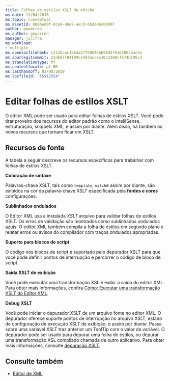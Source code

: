 ```yaml
---
title: Folhas de estilos XSLT de edição
ms.date: 11/04/2016
ms.topic: conceptual
ms.assetid: 080bed0f-0ca9-4be7-aecd-6bdaebc04007
author: gewarren
ms.author: gewarren
manager: jillfra
ms.workload:
- multiple
ms.openlocfilehash: c212bcac1584a47f696f6ab90d4f616286a2ac5e
ms.sourcegitcommit: 21d667104199c2493accec20c2388cf674b195c3
ms.translationtype: MT
ms.contentlocale: pt-BR
ms.lasthandoff: 02/08/2019
ms.locfileid: "55912554"
---
```

# <a name="edit-xslt-style-sheets"></a>Editar folhas de estilos XSLT

O editor XML pode ser usado para editar folhas de estilos XSLT. Você pode tirar proveito dos recursos do editor padrão como o IntelliSense, estruturação, snippets XML, e assim por diante. Além disso, há também os novos recursos que tornam ficar em XSLT.

## <a name="xslt-features"></a>Recursos de fonte
 A tabela a seguir descreve os recursos específicos para trabalhar com folhas de estilos XSLT.

 **Coloração de sintaxe**

 Palavras-chave XSLT, tais como `template`, `match`e assim por diante, são exibidos na cor da palavra-chave XSLT especificada pela **fontes e cores** configurações.

 **Sublinhados ondulados**

 O Editor XML usa a instalada *XSLT* arquivo para validar folhas de estilos XSLT. Os erros de validação são mostrados como sublinhados ondulados azuis. O editor XML também compila a folha de estilos em segundo plano e relatar erros ou avisos do compilador com traços ondulados apropriadas.

 **Suporte para blocos de script**

 O código nos blocos de script é suportado pelo depurador XSLT para que você pode definir pontos de interrupção e percorrer o código de bloco de script.

 **Saída XSLT de exibição**

 Você pode executar uma transformação XSL e exibir a saída do editor XML. Para obter mais informações, confira [Como: Executar uma transformação XSLT do Editor XML](../xml-tools/how-to-execute-an-xslt-transformation-from-the-xml-editor.md).

 **Debug XSLT**

 Você pode iniciar o depurador XSLT de um arquivo fonte no editor XML. O depurador oferece suporte pontos de interrupção no arquivo XSLT, estado de configuração de execução XSLT de exibição, e assim por diante. Passa sobre uma variável XSLT traz anterior um ToolTip com o valor da variável. O depurador pode ser usado para depurar uma folha de estilos, ou depurar uma transformação XSL compilado chamada de outro aplicativo. Para obter mais informações, consulte [depuração XSLT](../xml-tools/debugging-xslt.md).

## <a name="see-also"></a>Consulte também

- [Editor de XML](../xml-tools/xml-editor.md)